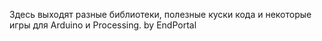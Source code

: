 Здесь выходят разные библиотеки, полезные куски кода и некоторые игры для Arduino и Processing. by EndPortal

